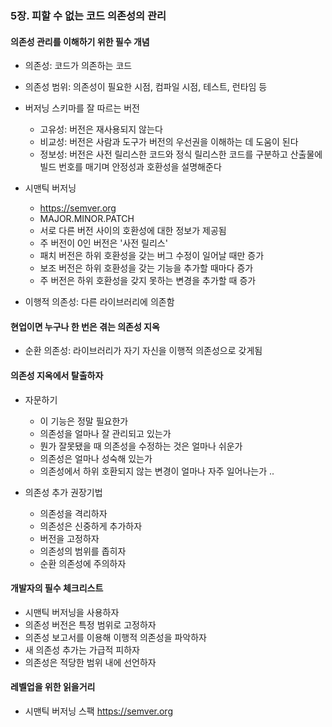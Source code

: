 ### 5장. 피할 수 없는 코드 의존성의 관리

#### 의존성 관리를 이해하기 위한 필수 개념
- 의존성: 코드가 의존하는 코드 
- 의존성 범위: 의존성이 필요한 시점, 컴파일 시점, 테스트, 런타임 등 

- 버저닝 스키마를 잘 따르는 버전
  - 고유성: 버전은 재사용되지 않는다
  - 비교성: 버전은 사람과 도구가 버전의 우선권을 이해하는 데 도움이 된다
  - 정보성: 버전은 사전 릴리스한 코드와 정식 릴리스한 코드를 구분하고 산출물에 빌드 번호를 매기며 안정성과 호환성을 설명해준다
- 시맨틱 버저닝
  - https://semver.org
  - MAJOR.MINOR.PATCH 
  - 서로 다른 버전 사이의 호환성에 대한 정보가 제공됨 
  - 주 버전이 0인 버전은 '사전 릴리스'
  - 패치 버전은 하위 호환성을 갖는 버그 수정이 일어날 때만 증가
  - 보조 버전은 하위 호환성을 갖는 기능을 추가할 때마다 증가
  - 주 버전은 하위 호환성을 갖지 못하는 변경을 추가할 때 증가 
- 이행적 의존성: 다른 라이브러리에 의존함

#### 현업이면 누구나 한 번은 겪는 의존성 지옥
- 순환 의존성: 라이브러리가 자기 자신을 이행적 의존성으로 갖게됨

#### 의존성 지옥에서 탈출하자
- 자문하기
  - 이 기능은 정말 필요한가
  - 의존성을 얼마나 잘 관리되고 있는가
  - 뭔가 잘못됐을 때 의존성을 수정하는 것은 얼마나 쉬운가
  - 의존성은 얼마나 성숙해 있는가
  - 의존성에서 하위 호환되지 않는 변경이 얼마나 자주 일어나는가 ..

- 의존성 추가 권장기법
  - 의존성을 격리하자 
  - 의존성은 신중하게 추가하자 
  - 버전을 고정하자 
  - 의존성의 범위를 좁히자
  - 순환 의존성에 주의하자 

#### 개발자의 필수 체크리스트
- 시맨틱 버저닝을 사용하자
- 의존성 버전은 특정 범위로 고정하자 
- 의존성 보고서를 이용해 이행적 의존성을 파악하자
- 새 의존성 추가는 가급적 피하자
- 의존성은 적당한 범위 내에 선언하자

#### 레벨업을 위한 읽을거리 
- 시맨틱 버저닝 스팩 https://semver.org